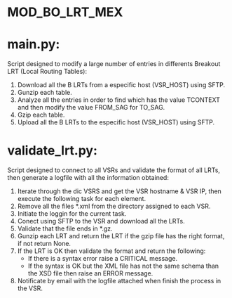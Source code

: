 # MOD_BO_LRT_MEX

main.py:
========
Script designed to modify a large number of entries in differents Breakout LRT (Local Routing Tables):
1. Download all the B LRTs from a especific host (VSR_HOST) using SFTP.
2. Gunzip each table.
3. Analyze all the entries in order to find which has the value TCONTEXT and then modify the value FROM_SAG for TO_SAG.
4. Gzip each table.
5. Upload all the B LRTs to the especific host (VSR_HOST) using SFTP.

validate_lrt.py:
================
Script designed to connect to all VSRs and validate the format of all LRTs, then generate a logfile with all the information obtained:
1. Iterate through the dic VSRS and get the VSR hostname & VSR IP, then execute the following task for each element.
2. Remove all the files *.xml from the directory assigned to each VSR.
3. Initiate the loggin for the current task.
4. Conect using SFTP to the VSR and download all the LRTs.
5. Validate that the file ends in *.gz.
6. Gunzip each LRT and return the LRT if the gzip file has the right format, if not return None.
7. If the LRT is OK then validate the format and return the following:
    - If there is a syntax error raise a CRITICAL message.
    - If the syntax is OK but the XML file has not the same schema than the XSD file then raise an ERROR message.
8. Notificate by email with the logfile attached when finish the process in the VSR.